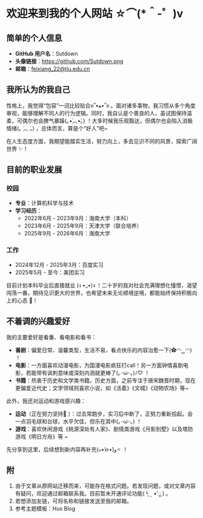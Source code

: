 # 欢迎来到我的个人网站 ☆⌒(*＾-゜)v
## 简单的个人信息
- **GitHub 用户名**：Sutdown
- **头像链接**：https://github.com/Sutdown.png
- **邮箱**：feixiang_22@tju.edu.cn

## 我所认为的我自己
性格上，我觉得“包容”一词比较贴合ฅ՞•ﻌ•՞ฅ 。面对诸多事物，我习惯从多个角度审视，能够理解不同人的行为逻辑。同时，我自认是个善良的人，虽试图保持温柔，可偶尔也会脾气暴躁(｡•́︿•̀｡) ！大多时候我乐观豁达，但偶尔也会陷入消极情绪(｡ ́︿ ̀｡) ，总体而言，算是个“好人”吧~

在人生态度方面，我期望能踏实生活，努力向上，多去见识不同的风景，探索广阔世界 ✨！

## 目前的职业发展
### 校园
- **专业**：计算机科学与技术
- **学习经历**：
  - 2022年6月 - 2023年9月：海南大学（本科）
  - 2023年6月 - 2025年9月：天津大学（联合培养）
  - 2025年9月 - 2026年6月：海南大学

### 工作
- 2024年12月 - 2025年3月：百度实习
- 2025年5月 - 至今：美团实习

目前计划本科毕业后直接就业 (ง •_•)ง ！二十岁的我对社会充满理想化憧憬，渴望闯荡一番，期待见识更大的世界，也希望未来无论顺境逆境，都能始终保持积极向上的心态 🌟！

## 不着调的兴趣爱好
我的主要爱好是看番、看电影和看书：
- **番剧**：偏爱日常、温馨类型，生活不易，看点快乐的内容治愈一下(✿◠‿◠) ！
- **电影**：一方面喜欢动漫电影，为国漫电影疯狂打call！另一方面钟情喜剧电影，若能带有讽刺意味或深刻内涵就更棒了(｡･ω･｡)ﾉ♡ ！
- **书籍**：热衷于历史和文学类书籍。历史方面，之前专注于唐宋魏晋时期，现在更偏爱近代史；文学领域则喜欢小说，如《活着》《文城》《动物农场》等~

此外，我还对运动和游戏感兴趣：
- **运动**（正在努力坚持💪 ）：过去常跑步，实习后中断了，正努力重新拾起。会一点羽毛球和台球，水平欠佳，但乐在其中(｡･ω･｡) ！
- **游戏**：喜欢休闲游戏《桃源深处有人家》、剧情类游戏《月影别墅》以及塔防游戏《明日方舟》等 ~

先分享到这里，后续想到新内容再补充(๑•̀ㅂ•́)و✧ ！

## 附
1. 由于文章从原网站迁移而来，可能存在格式问题。若发现问题，或对文章内容有疑问，欢迎通过邮箱联系我。目前暂未开通评论功能( •̥́ ˍ •̀ू ) 。
2. 若想添加友链，可将名称和链接发送至我的邮箱。
3. 参考主题模板：Hux Blog 